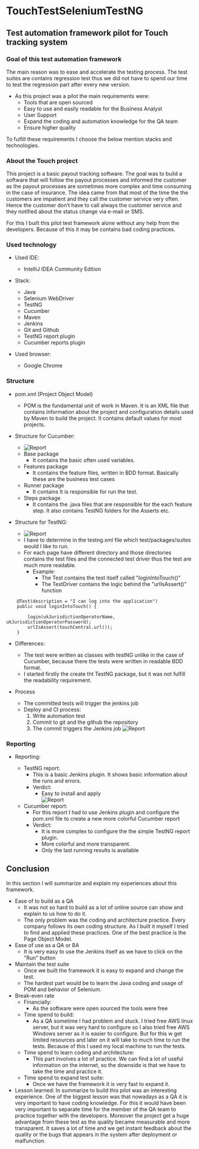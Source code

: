 # TouchTestSeleniumTestNG

## Test automation framework pilot for Touch tracking system

### Goal of this test automation framework

The main reason was to ease and accelerate the testing process.
The test suites are contains regression test thus we did not have to spend our time to test the regression part after every new version.

- As this project was a pilot the main requirements were:
    - Tools that are open sourced
    - Easy to use and easily readable for the Business Analyst
    - User Support
    - Expand the coding and automation knowledge for the QA team
    - Ensure higher quality

To fulfill these requirements I choose the below mention stacks and technologies.

### About the Touch project
This project is a basic payout tracking software. The goal was to build a software that will follow the payout processes and informed the customer as the payout processes are sometimes more complex and time consuming in the case of insurance. 
The idea came from that most of the time the the customers are impatient and they call the customer service very often. Hence the customer don’t have to call always the customer service and they notified about the status change via e-mail or SMS.  

For this I built this pilot test framework alone without any help from the developers. Because of this it may be contains bad coding practices.

### Used technology

- Used IDE: 
    - IntelliJ IDEA Community Edition
  
- Stack: 
    - Java
    - Selenium WebDriver
    - TestNG
    - Cucumber
    - Maven
    - Jenkins
    - Git and Github
    - TestNG report plugin
    - Cucumber reports plugin
  
- Used browser: 
    - Google Chrome

### Structure 

- pom.xml (Project Object Model)
    - POM is the fundamental unit of work in Maven. It is an XML file that contains information about the project and configuration details used by Maven to build the project. It contains default values for most projects.

- Structure for Cucumber:
    - ![Report](./assetsForReadme/CucumberTestStructure.jpg)
    - Base package
        - It contains the basic often used variables.
    - Features package
        - It contains the feature files, written in BDD format. Basically these are the business test cases
    - Runner package
        - It contains It is responsible for run the test.
    - Steps package
        - It contains the .java files that are responsible for the each feature step. It also contains TestNG folders for the Asserts etc.
                    
- Structure for TestNG:
    - ![Report](./assetsForReadme/TestNGTestStructure.jpg)
    - I have to determine in the testng.xml file which test/packages/suites would I like to run.
    - For each page have different directory and those directories contains the test files and the connected test driver thus the test are much more readable. 
        - Example:
            - The Test contains the test itself called "loginIntoTouch()"
            - The TestDriver contains the logic behind the "urlIsAssert()" function

````
    @Test(description = "I can log into the application")
    public void loginIntoTouch() {

        login(ukJurisdictionOperatorName, ukJurisdictionOperatorPassword);
        urlIsAssert(touchCentral.url());
    }
````

- Differences:
    - The test were written as classes with testNG unlike in the case of Cucumber, because there the tests were written in readable BDD format.
    - I started firstly the create tht TestNG package, but it was not fulfill the readability requirement.

- Process
    - The committed tests will trigger the jenkins job
    - Deploy and CI process:
        1. Write automation test
        2. Commit to git and the github the repository
        3. The commit triggers the Jenkins job
![Report](./assetsForReadme/Process.jpg)
    
### Reporting
  
- Reporting:

    - TestNG report:
        - This is a basic Jenkins plugin. It shows basic information about the runs and errors. 
        - Verdict:
            - Easy to install and apply    
![Report](./assetsForReadme/reporting.jpg)
    - Cucumber report:
        - For this report I had to use Jenkins plugin and configure the pom.xml file to create a new more colorful Cucumber report    
        - Verdict:
            - It is more complex to configure the the simple TestNG report plugin. 
            - More colorful and more transparent.
            - Only the last running results is available

## Conclusion

In this section I will summarize and explain my experiences about this framework.

- Ease of to build as a QA 
    - It was not so hard to build as a lot of online source can show and explain to us how to do it. 
    - The only problem was the coding and architecture practice. Every company follows its own coding structure. As I built it myself I tried to find and applied these practices. One of the best practice is the Page Object Model.
- Ease of use as a QA or BA
    - It is very easy to use the Jenkins itself as we have to click on the "Run" button
- Maintain the test suite
    - Once we built the framework it is easy to expand and change the test. 
    - The hardest part would be to learn the Java coding and usage of POM and behavior of Selenium.
- Break-even rate
    - Financially:
        - As the software were open sourced the tools were free
    - Time spend to build:
        - As a QA sometime I had problem and stuck. I tried free AWS linux server, but it was very hard to configure so I also tried free AWS Windows server as it is easier to configure. But for this w get limited resources and later on it will take to much time to run the tests. Because of this I used my local machine to run the tests. 
    - Time spend to learn coding and architecture:
        - This part involves a lot of practice. We can find a lot of useful information on the internet, so the downside is that we have to take the time and practice it.
    - Time spend to expand test suite:
        - Once we have the framework it is very fast to expand it.
- Lesson learned:
    In summarize to build this pilot was an interesting experience. 
    One of the biggest lesson was that nowadays as a QA it is very important to have coding knowledge. 
    For this it would have been very important to separate time for the member of the QA team to practice together with the developers.
    Moreover the project get a huge advantage from these test as the quality became measurable and more transparent. 
    It saves a lot of time and we get instant feedback about the quality or the bugs that appears in the system after deployment or malfunction.